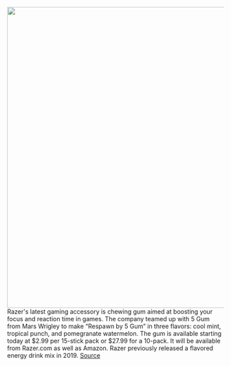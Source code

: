<img src='https://cdn.vox-cdn.com/thumbor/KL5bgVRxTJJhew5J4A9-0WuhjUg=/0x0:2040x1360/1200x800/filters:focal(857x517:1183x843)/cdn.vox-cdn.com/uploads/chorus_image/image/67370239/respawngum.0.jpg' width='700px' /><br/>
Razer's latest gaming accessory is chewing gum aimed at boosting your focus and reaction time in games. The company teamed up with 5 Gum from Mars Wrigley to make “Respawn by 5 Gum” in three flavors: cool mint, tropical punch, and pomegranate watermelon. The gum is available starting today at $2.99 per 15-stick pack or $27.99 for a 10-pack. It will be available from Razer.com as well as Amazon. Razer previously released a flavored energy drink mix in 2019.
<a href='https://www.theverge.com/2020/9/8/21427091/razer-respawn-chewing-gum-5-mars-wrigley-gaming-price'> Source <a/>